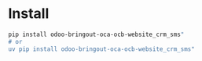 # Install

```bash
pip install odoo-bringout-oca-ocb-website_crm_sms"
# or
uv pip install odoo-bringout-oca-ocb-website_crm_sms"
```
